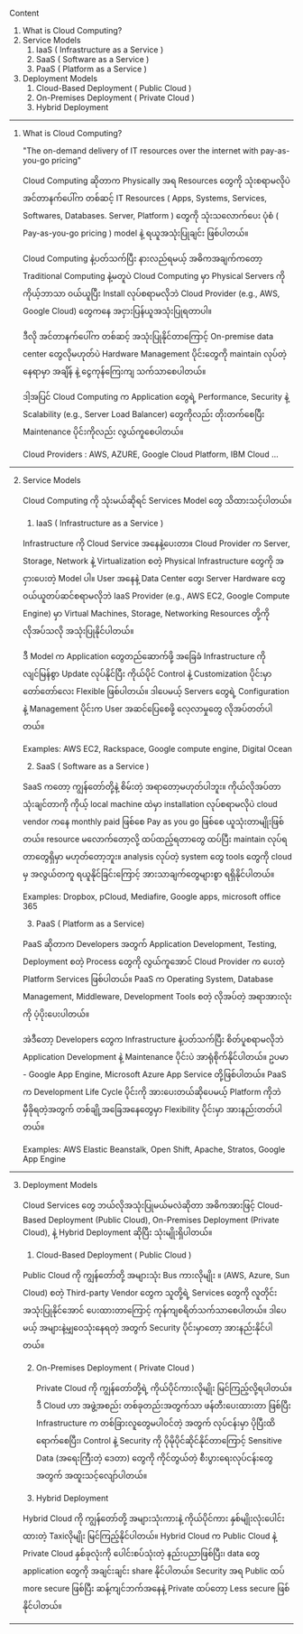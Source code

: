 
Content 
1. What is Cloud Computing?
2. Service Models
	1. IaaS ( Infrastructure as a Service )
	2. SaaS ( Software as a Service )
	3. PaaS ( Platform as a Service )
3. Deployment Models
	1. Cloud-Based Deployment ( Public Cloud )
	2. On-Premises Deployment ( Private Cloud )
	3. Hybrid Deployment 

------------------------------------------------------------------------

1. What is Cloud Computing?
   
   "The on-demand delivery of IT resources over the internet with pay-as-you-go pricing"
   
   Cloud Computing ဆိုတာက Physically အရ Resources တွေကို သုံးစရာမလိုပဲ အင်တာနက်ပေါ်က တစ်ဆင့် IT Resources ( Apps, Systems, Services, Softwares, Databases. Server, Platform ) တွေကို သုံးသလောက်ပေး ပုံစံ ( Pay-as-you-go pricing ) model နဲ့ ရယူအသုံးပြုချင်း ဖြစ်ပါတယ်။
   
   Cloud Computing နဲ့ပတ်သက်ပြီး နားလည်ရမယ့် အဓိကအချက်ကတော့ Traditional Computing နဲ့မတူပဲ Cloud Computing မှာ Physical Servers ကို ကိုယ့်ဘာသာ ဝယ်ယူပြီး Install လုပ်စရာမလိုဘဲ Cloud Provider (e.g., AWS, Google Cloud) တွေကနေ အငှားပြန်ယူအသုံးပြုရတာပါ။
   
   ဒီလို အင်တာနက်ပေါ်က တစ်ဆင့် အသုံးပြုနိုင်တာကြောင့် On-premise data center တွေလိုမဟုတ်ပဲ Hardware Management ပိုင်းတွေကို maintain လုပ်တဲ့နေရာမှာ အချိန် နဲ့ ငွေကုန်ကြေးကျ သက်သာစေပါတယ်။
   
   ဒါ့အပြင် Cloud Computing က Application တွေရဲ့ Performance, Security နဲ့ Scalability (e.g., Server Load Balancer) တွေကိုလည်း တိုးတက်စေပြီး Maintenance ပိုင်းကိုလည်း လွယ်ကူစေပါတယ်။
  
   Cloud Providers : AWS, AZURE, Google Cloud Platform, IBM Cloud ...

------------------------------------------------------------------------

2. Service Models
   
   Cloud Computing ကို သုံးမယ်ဆိုရင် Services Model တွေ သိထားသင့်ပါတယ်။ 
   
   1. IaaS ( Infrastructure as a Service )

	 Infrastructure ကို Cloud Service အနေနဲ့ပေးတာ။ Cloud Provider က Server, Storage, Network နဲ့ Virtualization စတဲ့ Physical Infrastructure တွေကို အငှားပေးတဲ့ Model ပါ။ User အနေနဲ့ Data Center တွေ၊ Server Hardware တွေ ဝယ်ယူတပ်ဆင်စရာမလိုဘဲ IaaS Provider (e.g., AWS EC2, Google Compute Engine) မှာ Virtual Machines, Storage, Networking Resources တို့ကို လိုအပ်သလို အသုံးပြုနိုင်ပါတယ်။ 
	 
	 ဒီ Model က Application တွေတည်ဆောက်ဖို့ အခြေခံ Infrastructure ကို လျင်မြန်စွာ Update လုပ်နိုင်ပြီး ကိုယ်ပိုင် Control နဲ့ Customization ပိုင်းမှာ တော်တော်လေး Flexible ဖြစ်ပါတယ်။ ဒါပေမယ့် Servers တွေရဲ့ Configuration နဲ့ Management ပိုင်းက User အဆင်ပြေစေဖို့ လေ့လာမှုတွေ လိုအပ်တတ်ပါတယ်။
	 
	 Examples: AWS EC2, Rackspace, Google compute engine, Digital Ocean

   2. SaaS ( Software as a Service )
      
    SaaS ကတော့ ကျွန်တော်တို့နဲ့ စိမ်းတဲ့ အရာတော့မဟုတ်ပါဘူး။ ကိုယ်လိုအပ်တာ သုံးချင်တာကို ကိုယ့် local machine ထဲမှာ installation လုပ်စရာမလိုပဲ cloud vendor ကနေ monthly paid ဖြစ်စေ Pay as you go ဖြစ်စေ ယူသုံးတာမျိုးဖြစ်တယ်။ resource မလောက်တော့လို့ ထပ်ထည့်ရတာတွေ ထပ်ပြီး maintain လုပ်ရတာတွေရှိမှာ မဟုတ်တော့ဘူး။ analysis လုပ်တဲ့ system တွေ tools တွေကို cloud မှ အလွယ်တကူ ရယူနိုင်ခြင်းကြောင့် အားသာချက်တွေများစွာ ရရှိနိုင်ပါတယ်။‍‍‍‍‍
	   
	Examples: Dropbox, pCloud, Mediafire, Google apps, microsoft office 365

   3. PaaS ( Platform as a Service)
   
    PaaS ဆိုတာက Developers အတွက် Application Development, Testing, Deployment စတဲ့ Process တွေကို လွယ်ကူအောင် Cloud Provider က ပေးတဲ့ Platform Services ဖြစ်ပါတယ်။ PaaS က Operating System, Database Management, Middleware, Development Tools စတဲ့ လိုအပ်တဲ့ အရာအားလုံးကို ပံ့ပိုးပေးပါတယ်။ 
   
    အဲဒီတော့ Developers တွေက Infrastructure နဲ့ပတ်သက်ပြီး စိတ်ပူစရာမလိုဘဲ Application Development နဲ့ Maintenance ပိုင်းပဲ အာရုံစိုက်နိုင်ပါတယ်။ ဥပမာ - Google App Engine, Microsoft Azure App Service တို့ဖြစ်ပါတယ်။ PaaS က Development Life Cycle ပိုင်းကို အားပေးတယ်ဆိုပေမယ့် Platform ကိုဘဲ မှီခိုရတဲ့အတွက် တစ်ချို့အခြေအနေတွေမှာ Flexibility ပိုင်းမှာ အားနည်းတတ်ပါတယ်။
   
    Examples: AWS Elastic Beanstalk, Open Shift, Apache, Stratos, Google App Engine
    
------------------------------------------------------------------------

3. Deployment Models
   
   Cloud Services တွေ ဘယ်လိုအသုံးပြုမယ်မလဲဆိုတာ အဓိကအားဖြင့် Cloud-Based Deployment (Public Cloud), On-Premises Deployment (Private Cloud), နဲ့ Hybrid Deployment ဆိုပြီး သုံးမျိုးရှိပါတယ်။
   
   1. Cloud-Based Deployment ( Public Cloud )
      
     Public Cloud ကို ကျွန်တော်တို့ အများသုံး Bus ကားလိုမျိုး ။ (AWS, Azure, Sun Cloud) စတဲ့ Third-party Vendor တွေက သူတို့ရဲ့ Services တွေကို လူတိုင်းအသုံးပြုနိုင်အောင် ပေးထားတာကြောင့် ကုန်ကျစရိတ်သက်သာစေပါတယ်။ ဒါပေမယ့် အများနဲ့မျှဝေသုံးနေရတဲ့ အတွက် Security ပိုင်းမှာတော့ အားနည်းနိုင်ပါတယ်။
      
   2. On-Premises Deployment ( Private Cloud )
      
      Private Cloud ကို ကျွန်တော်တို့ရဲ့ ကိုယ်ပိုင်ကားလိုမျိုး မြင်ကြည့်လို့ရပါတယ်။ ဒီ Cloud ဟာ အဖွဲ့အစည်း တစ်ခုတည်းအတွက်သာ ဖန်တီးပေးထားတာ ဖြစ်ပြီး Infrastructure က တစ်ခြားလူတွေမပါဝင်တဲ့ အတွက် လုပ်ငန်းမှာ ပိုပြီးထိရောက်စေပြီး၊ Control နဲ့ Security ကို ပိုမိုပိုင်ဆိုင်နိုင်တာကြောင့် Sensitive Data (အရေးကြီးတဲ့ ဒေတာ) တွေကို ကိုင်တွယ်တဲ့ စီးပွားရေးလုပ်ငန်းတွေ အတွက် အထူးသင့်လျော်ပါတယ်။
      
   3.  Hybrid Deployment
      
      Hybrid Cloud ကို ကျွန်တော်တို့ အများသုံးကားနဲ့ ကိုယ်ပိုင်ကား နှစ်မျိုးလုံးပေါင်းထားတဲ့ Taxiလိုမျိုး မြင်ကြည့်နိုင်ပါတယ်။ Hybrid Cloud က Public Cloud နဲ့ Private Cloud နှစ်ခုလုံးကို ပေါင်းစပ်သုံးတဲ့ နည်းပညာဖြစ်ပြီး၊ data တွေ application တွေကို အချင်းချင်း share နိုင်ပါတယ်။ Security အရ Public ထပ် more secure ဖြစ်ပြီး ဆန့်ကျင်ဘက်အနေနဲ့ Private ထပ်တော့ Less secure ဖြစ်နိုင်ပါတယ်။

------------------------------------------------------------------------

